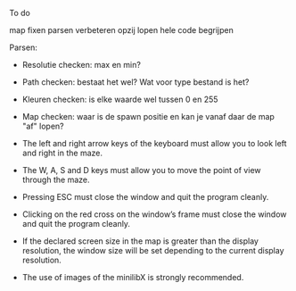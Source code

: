 To do

map fixen
parsen verbeteren
opzij lopen
hele code begrijpen

Parsen:

- Resolutie checken: max en min?
- Path checken: bestaat het wel? Wat voor type bestand is het?
- Kleuren checken: is elke waarde wel tussen 0 en 255
- Map checken: waar is de spawn positie en kan je vanaf daar de map "af" lopen?


- The left and right arrow keys of the keyboard must allow you to look left and
  right in the maze.
- The W, A, S and D keys must allow you to move the point of view through
  the maze.
- Pressing ESC must close the window and quit the program cleanly.
- Clicking on the red cross on the window’s frame must close the window and
  quit the program cleanly.
- If the declared screen size in the map is greater than the display resolution,
  the window size will be set depending to the current display resolution.
- The use of images of the minilibX is strongly recommended.

